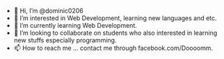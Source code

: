 - 👋 Hi, I’m @dominic0206
- 👀 I’m interested in Web Development, learning new languages and etc.
- 🌱 I’m currently learning Web Development.
- 💞️ I’m looking to collaborate on students who also interested in learning new stuffs especially programming.
- 📫 How to reach me ... contact me through facebook.com/Doooomm.

<!---
dominic0206/dominic0206 is a ✨ special ✨ repository because its `README.md` (this file) appears on your GitHub profile.
You can click the Preview link to take a look at your changes.
--->
